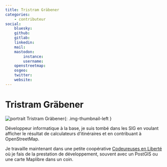 ```yaml
---
title: Tristram Gräbener
categories:
    - contributeur
social:
    bluesky:
    github:
    gitlab:
    linkedin:
    mail:
    mastodon:
        instance:
        username:
    openstreetmap:
    osgeo:
    twitter:
    website:
---
```


# Tristram Gräbener

<!-- --8<-- [start:author-sign-block] -->

![portrait Tristram Gräbener](https://cdn.geotribu.fr/img/internal/contributeurs/tgram.jpg "portrait Tristram Gräbener"){: .img-thumbnail-left }

Développeur informatique à la base, je suis tombé dans les SIG en voulant afficher le résultat de calculateurs d’itinéraires et en contribuant à OpenStreetMap.

Je travaille maintenant dans une petite coopérative [Codeureuses en Liberté](https://www.codeursenliberte.fr/) où je fais de la prestation de développement, souvent avec un PostGIS ou une carte Maplibre dans un coin.

<!-- --8<-- [end:author-sign-block] -->
